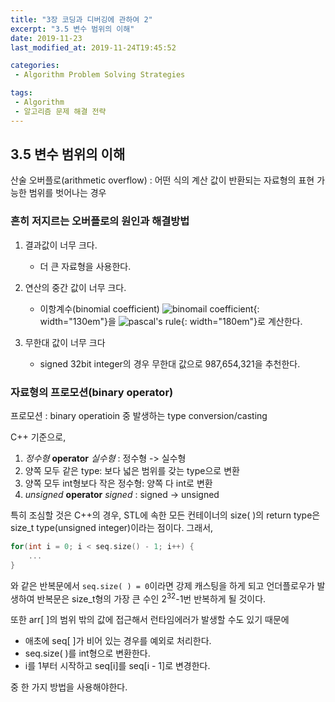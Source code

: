 ```yaml
---
title: "3장 코딩과 디버깅에 관하여 2"
excerpt: "3.5 변수 범위의 이해"
date: 2019-11-23
last_modified_at: 2019-11-24T19:45:52

categories:
 - Algorithm Problem Solving Strategies

tags:
 - Algorithm
 - 알고리즘 문제 해결 전략
---
```


## 3.5 변수 범위의 이해
산술 오버플로(arithmetic overflow)
: 어떤 식의 계산 값이 반환되는 자료형의 표현 가능한 범위를 벗어나는 경우

### 흔히 저지르는 오버플로의 원인과 해결방법
1. 결과값이 너무 크다.
    - 더 큰 자료형을 사용한다.

2. 연산의 중간 값이 너무 크다.
    - 이항계수(binomial coefficient) ![binomail coefficient](https://wikimedia.org/api/rest_v1/media/math/render/svg/a2457a7ef3c77831e34e06a1fe17a80b84a03181){: width="130em"}을 
    ![pascal's rule](https://wikimedia.org/api/rest_v1/media/math/render/svg/203b128a098e18cbb8cf36d004bd7282b28461bf){: width="180em"}로 계산한다.

3. 무한대 값이 너무 크다
    - signed 32bit integer의 경우 무한대 값으로 987,654,321을 추천한다.

### 자료형의 프로모션(binary operator)
프로모션
: binary operatioin 중 발생하는 type conversion/casting

C++ 기준으로,
1. _정수형_ **operator** _실수형_ : 정수형 -> 실수형
2. 양쪽 모두 같은 type: 보다 넓은 범위를 갖는 type으로 변환
3. 양쪽 모두 int형보다 작은 정수형: 양쪽 다 int로 변환
4. _unsigned_ **operator** _signed_ : signed -> unsigned

특히 조심할 것은 C++의 경우, STL에 속한 모든 컨테이너의 size( )의 return type은 size_t type(unsigned integer)이라는 점이다. 그래서, 
```cpp
for(int i = 0; i < seq.size() - 1; i++) {
    ...
}
```
와 같은 반복문에서 `seq.size( ) = 0`이라면 강제 캐스팅을 하게 되고 언더플로우가 발생하여 반복문은 size_t형의 가장 큰 수인 2<sup>32</sup>-1번 반복하게 될 것이다.

또한 arr[  ]의 범위 밖의 값에 접근해서 런타임에러가 발생할 수도 있기 때문에 
* 애초에 seq[  ]가 비어 있는 경우를 예외로 처리한다.
* seq.size( )를 int형으로 변환한다.
* i를 1부터 시작하고 seq[i]를 seq[i - 1]로 변경한다.

중 한 가지 방법을 사용해야한다.
